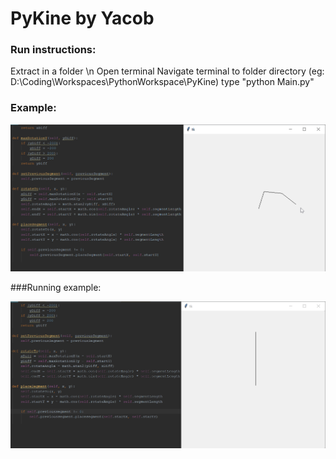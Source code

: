 # PyKine by Yacob
### Run instructions:
Extract in a folder \n
Open terminal
Navigate terminal to folder directory (eg: D:\Coding\Workspaces\PythonWorkspace\PyKine)
type "python Main.py"

### Example:
![alt text](sc.png)

###Running example: 

![alt text](rg.gif)
